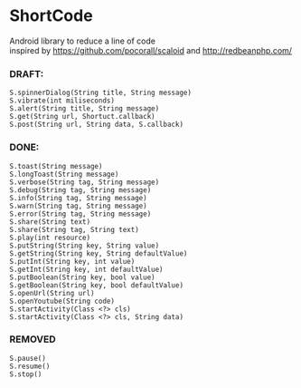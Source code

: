 ShortCode
=========

Android library to reduce a line of code<br/>
inspired by https://github.com/pocorall/scaloid
and http://redbeanphp.com/

### DRAFT:
	S.spinnerDialog(String title, String message)
	S.vibrate(int miliseconds)
	S.alert(String title, String message)
	S.get(String url, Shortuct.callback)
	S.post(String url, String data, S.callback)

### DONE:
	S.toast(String message)
	S.longToast(String message)
	S.verbose(String tag, String message)
	S.debug(String tag, String message)
	S.info(String tag, String message)
	S.warn(String tag, String message)
	S.error(String tag, String message)
	S.share(String text)
	S.share(String tag, String text)
	S.play(int resource)
	S.putString(String key, String value)
	S.getString(String key, String defaultValue)
	S.putInt(String key, int value)
	S.getInt(String key, int defaultValue)
	S.putBoolean(String key, bool value)
	S.getBoolean(String key, bool defaultValue)
	S.openUrl(String url)
	S.openYoutube(String code)
	S.startActivity(Class <?> cls)
	S.startActivity(Class <?> cls, String data)

### REMOVED
	S.pause()
	S.resume()
	S.stop()

